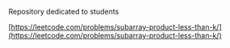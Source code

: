 Repository dedicated to students

[https://leetcode.com/problems/subarray-product-less-than-k/](https://leetcode.com/problems/subarray-product-less-than-k/)
